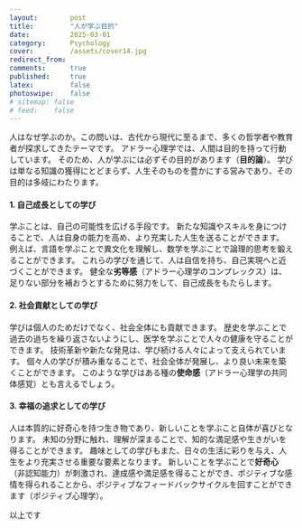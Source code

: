 ```yaml
---
layout:        post
title:         "人が学ぶ目的"
date:          2025-03-01
category:      Psychology
cover:         /assets/cover14.jpg
redirect_from:
comments:      true
published:     true
latex:         false
photoswipe:    false
# sitemap: false
# feed:    false
---
```


人はなぜ学ぶのか。この問いは、古代から現代に至るまで、多くの哲学者や教育者が探求してきたテーマです。
アドラー心理学では、人間は目的を持って行動しています。
そのため、人が学ぶには必ずその目的があります（**目的論**）。
学びは単なる知識の獲得にとどまらず、人生そのものを豊かにする営みであり、その目的は多岐にわたります。

#### 1. 自己成長としての学び
学ぶことは、自己の可能性を広げる手段です。
新たな知識やスキルを身につけることで、人は自身の能力を高め、より充実した人生を送ることができます。
例えば、言語を学ぶことで異文化を理解し、数学を学ぶことで論理的思考を鍛えることができます。
これらの学びを通じて、人は自信を持ち、自己実現へと近づくことができます。
健全な**劣等感**（アドラー心理学のコンプレックス）は、足りない部分を補おうとするために努力をして、自己成長をもたらします。

#### 2. 社会貢献としての学び
学びは個人のためだけでなく、社会全体にも貢献できます。
歴史を学ぶことで過去の過ちを繰り返さないようにし、医学を学ぶことで人々の健康を守ることができます。
技術革新や新たな発見は、学び続ける人々によって支えられています。
個々人の学びが積み重なることで、社会全体が発展し、より良い未来を築くことができます。
このような学びはある種の**使命感**（アドラー心理学の共同体感覚）とも言えるでしょう。

#### 3. 幸福の追求としての学び
人は本質的に好奇心を持つ生き物であり、新しいことを学ぶこと自体が喜びとなります。
未知の分野に触れ、理解が深まることで、知的な満足感や生きがいを得ることができます。
趣味としての学びもまた、日々の生活に彩りを与え、人生をより充実させる重要な要素となります。
新しいことを学ぶことで**好奇心**（非認知能力）が刺激され、達成感や満足感を得ることができ、ポジティブな感情を得られることから、ポジティブなフィードバックサイクルを回すことができます（ポジティブ心理学）。

以上です
